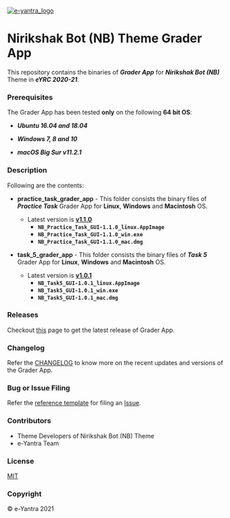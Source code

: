 [![e-yantra_logo](http://mooc.e-yantra.org/img/eYantra_logo.svg)](http://www.e-yantra.org/)



# Nirikshak Bot (NB) Theme Grader App

This repository contains the binaries of ***Grader App*** for ***Nirikshak Bot (NB)*** Theme in ***eYRC 2020-21***.



### Prerequisites

The Grader App has been tested **only** on the following **64 bit OS**:

- ***Ubuntu 16.04 and 18.04***

- ***Windows 7, 8 and 10***

- ***macOS Big Sur v11.2.1***



### Description

Following are the contents:

- **practice_task_grader_app** - This folder consists the binary files of ***Practice Task*** Grader App for **Linux**, **Windows** and **Macintosh** OS.
  - Latest version is **[v1.1.0](https://github.com/eyantra/nb-theme-grader-app/releases/latest)**
    - **`NB_Practice_Task_GUI-1.1.0_linux.AppImage`**
    - **`NB_Practice_Task_GUI-1.1.0_win.exe`**
    - **`NB_Practice_Task_GUI-1.1.0_mac.dmg`**

- **task_5_grader_app** - This folder consists the binary files of ***Task 5*** Grader App for **Linux**, **Windows** and **Macintosh** OS.
  - Latest version is **[v1.0.1](https://github.com/eyantra/nb-theme-grader-app/releases/tag/v1.0.1)**
    - **`NB_Task5_GUI-1.0.1_linux.AppImage`**
    - **`NB_Task5_GUI-1.0.1_win.exe`**
    - **`NB_Task5_GUI-1.0.1_mac.dmg`**



### Releases

Checkout [this](https://github.com/eyantra/nb-theme-grader-app/releases/latest) page to get the latest release of Grader App.



### Changelog

Refer the [CHANGELOG](CHANGELOG.md) to know more on the recent updates and versions of the Grader App.



### Bug or Issue Filing

Refer the [reference template](https://github.com/eyantra/nb-theme-grader-app/blob/master/.github/ISSUE_TEMPLATE/bug_report.md) for filing an [Issue](https://github.com/eyantra/nb-theme-grader-app/issues).



### Contributors

- Theme Developers of Nirikshak Bot (NB) Theme
- e-Yantra Team



### License

[MIT](LICENSE)



### Copyright

&copy; e-Yantra 2021

